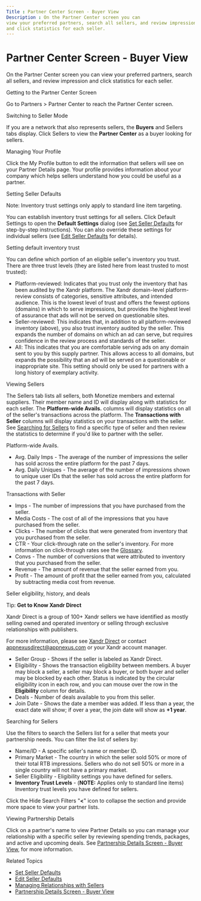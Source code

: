 ```yaml
---
Title : Partner Center Screen - Buyer View
Description : On the Partner Center screen you can
view your preferred partners, search all sellers, and review impression
and click statistics for each seller.
---
```



# Partner Center Screen - Buyer View



On the Partner Center screen you can
view your preferred partners, search all sellers, and review impression
and click statistics for each seller.

Getting to the Partner Center Screen

Go to
Partners
\>  Partner Center to reach the
Partner Center screen.

<div class="bodydiv">

Switching to Seller Mode

If you are a network that also represents sellers, the **Buyers** and
Sellers tabs display. Click
Sellers to view the **Partner Center**
as a buyer looking for sellers.



Managing Your Profile

Click the My Profile button to edit
the information that sellers will see on your
Partner Details page. Your profile
provides information about your company which helps sellers understand
how you could be useful as a partner.

<div class="bodydiv">

Setting Seller Defaults



Note: Inventory trust settings only
apply to standard line item targeting.



You can establish inventory trust settings for all sellers. Click
Default Settings to open the **Default
Settings** dialog (see
<a href="set-seller-defaults.html" class="xref">Set Seller Defaults</a>
for step-by-step instructions). You can also override these settings for
individual sellers (see
<a href="edit-seller-defaults.html" class="xref">Edit Seller
Defaults</a> for details).

Setting default inventory trust

You can define which portion of an eligible seller's inventory you
trust. There are three trust levels (they are listed here from least
trusted to most trusted):

- Platform-reviewed: Indicates that
  you trust only the inventory that has been audited by the
  Xandr platform. The
  Xandr domain-level platform-review consists of
  categories, sensitive attributes, and intended audience. This is the
  lowest level of trust and offers the fewest options (domains) in which
  to serve impressions, but provides the highest level of assurance that
  ads will not be served on questionable sites.
- Seller-reviewed: This indicates
  that, in addition to all platform-reviewed inventory (above), you also
  trust inventory audited by the seller. This expands the number of
  domains on which an ad can serve, but requires confidence in the
  review process and standards of the seller.
- All: This indicates that you are
  comfortable serving ads on any domain sent to you by this supply
  partner. This allows access to all domains, but expands the
  possibility that an ad will be served on a questionable or
  inappropriate site. This setting should only be used for partners with
  a long history of exemplary activity.



Viewing Sellers

The Sellers tab lists all sellers,
both Monetize members and external suppliers.
Their member name and ID will display along with statistics for each
seller. The **Platform-wide
Avails.** columns will display statistics on all of the seller's
transactions across the platform. The
**Transactions with Seller**
columns will display statistics on your transactions with the seller.
See
<a href="partner-center-screen-buyer-view.html#ID-00000b82__ID-00000c0f"
class="xref">Searching for Sellers</a> to find a specific type of seller
and then review the statistics to determine if you'd like to partner
with the seller.

Platform-wide Avails.

- Avg. Daily Imps - The average of the
  number of impressions the seller has sold across the entire platform
  for the past 7 days.
- Avg. Daily Uniques - The average of
  the number of impressions shown to unique user IDs that the seller has
  sold across the entire platform for the past 7 days.

Transactions with Seller

- Imps - The number of impressions
  that you have purchased from the seller.
- Media Costs - The cost of all of the
  impressions that you have purchased from the seller.
- Clicks - The number of clicks that
  were generated from inventory that you purchased from the seller.
- CTR - Your click-through rate on the
  seller's inventory. For more information on click-through rates see
  the <a
  href="https://docs.xandr.com/bundle/industry-reference/page/online-advertising-and-ad-tech-glossary.html"
  class="xref" target="_blank">Glossary</a>.
- Convs - The number of conversions
  that were attributed to inventory that you purchased from the seller.
- Revenue - The amount of revenue that
  the seller earned from you.
- Profit - The amount of profit that
  the seller earned from you, calculated by subtracting media cost from
  revenue.

Seller eligibility, history, and deals



Tip: **Get to Know
Xandr Direct**

Xandr Direct is a group of 100+
Xandr sellers we have identified as mostly
selling owned and operated inventory or selling through exclusive
relationships with publishers.

For more information, please see
<a href="appnexus-direct-for-buyers.html" class="xref"
title="This page explains what Xandr Direct is and other helpful details for using it."><span
class="ph">Xandr Direct</a> or contact
<a href="mailto:appnexusdirect@appnexus.com" class="xref"
target="_blank">appnexusdirect@appnexus.com</a>
or your Xandr account manager.



- Seller Group - Shows if the seller
  is labeled as Xandr Direct.
- Eligibility - Shows the transaction
  eligibility between members. A buyer may block a seller, a seller may
  block a buyer, or both buyer and seller may be blocked by each other.
  Status is indicated by the circular eligibility icon in each row, and
  you can mouse over the row in the
  **Eligibility** column for
  details.
- Deals - Number of deals available to
  you from this seller.
- Join Date - Shows the date a member
  was added. If less than a year, the exact date will show; if over a
  year, the join date will show as **+1 year**.

Searching for Sellers

Use the filters to search the Sellers
list for a seller that meets your partnership needs. You can filter the
list of sellers by:

- Name/ID - A specific seller's name
  or member ID.
- Primary Market - The country in
  which the seller sold 50% or more of their total RTB impressions.
  Sellers who do not sell 50% or more in a single country will not have
  a primary market.
- Seller Eligibility - Eligibility
  settings you have defined for sellers.
- **Inventory Trust Levels** - (**NOTE:** Applies only to standard line
  items) Inventory trust levels you have defined for sellers.

Click the Hide Search Filters "**\<**" icon to collapse the section and
provide more space to view your partner lists.

Viewing Partnership Details

Click on a partner's name to view Partner Details so you can manage your
relationship with a specific seller by reviewing spending trends,
packages, and active and upcoming deals. See
<a href="partnership-details-screen-buyer-view.html"
class="xref">Partnership Details Screen - Buyer View</a>, for more
information.

Related Topics

- <a href="set-seller-defaults.html" class="xref">Set Seller Defaults</a>
- <a href="edit-seller-defaults.html" class="xref">Edit Seller
  Defaults</a>
- <a href="managing-relationships-with-sellers.html" class="xref">Managing
  Relationships with Sellers</a>
- <a href="partnership-details-screen-buyer-view.html"
  class="xref">Partnership Details Screen - Buyer View</a>




